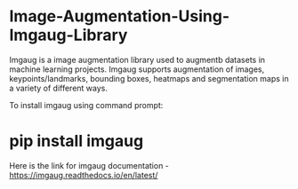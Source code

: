 # Image-Augmentation-Using-Imgaug-Library


Imgaug is a image augmentation library used to augmentb datasets in machine learning projects. Imgaug supports augmentation of images, keypoints/landmarks, bounding boxes, heatmaps and segmentation maps in a variety of different ways.

To install imgaug using command prompt:

# pip install imgaug

Here is the link for imgaug documentation - https://imgaug.readthedocs.io/en/latest/
    
